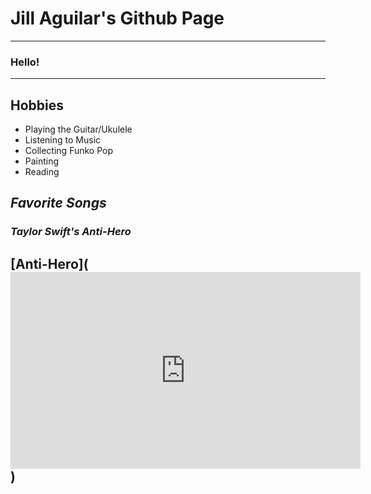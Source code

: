# **Jill Aguilar's Github Page**
---
### Hello!
---
## **Hobbies**
- Playing the Guitar/Ukulele
- Listening to Music
- Collecting Funko Pop
- Painting
- Reading

## *Favorite Songs*
### *Taylor Swift's Anti-Hero*
[Anti-Hero](<iframe width="560" height="315" src="https://www.youtube.com/embed/R_y2tTT9jh4" title="YouTube video player" frameborder="0" allow="accelerometer; autoplay; clipboard-write; encrypted-media; gyroscope; picture-in-picture" allowfullscreen></iframe>)
---
